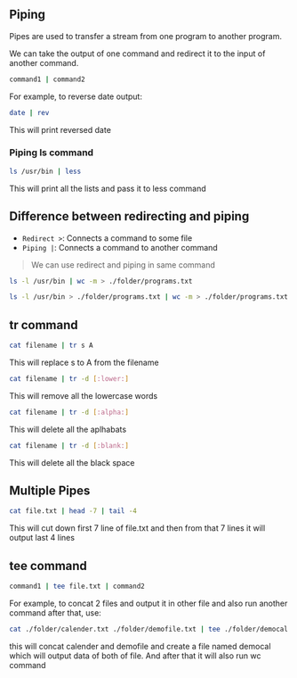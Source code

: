 ## Piping

Pipes are used to transfer a stream from one program to another program.

We can take the output of one command and redirect it to the input of another command.


```bash
command1 | command2
```

For example, to reverse date output:

```bash
date | rev
```
This will print reversed date


### Piping ls command

```bash
ls /usr/bin | less
```

This will print all the lists and pass it to less command


## Difference between redirecting and piping

- `Redirect >`: Connects a command to some file
- `Piping |`: Connects a command to another command

> We can use redirect and piping in same command

```bash
ls -l /usr/bin | wc -m > ./folder/programs.txt
```

```bash
ls -l /usr/bin > ./folder/programs.txt | wc -m > ./folder/programs.txt
```

## tr command

```bash
cat filename | tr s A
```

This will replace s to A from the filename

```bash
cat filename | tr -d [:lower:]
```

This will remove all the lowercase words



```bash
cat filename | tr -d [:alpha:]
```

This will delete all the aplhabats

```bash
cat filename | tr -d [:blank:]
```

This will delete all the black space


## Multiple Pipes

```bash
cat file.txt | head -7 | tail -4
```

This will cut down first 7 line of file.txt and then from that 7 lines it will output last 4 lines



## tee command

```bash
command1 | tee file.txt | command2
```

For example, to concat 2 files and output it in other file and also run another command after that, use:

```bash
cat ./folder/calender.txt ./folder/demofile.txt | tee ./folder/democal.txt | wc
```

this will concat calender and demofile and create a file named democal which will output data of both of file. And after that it will also run wc command

